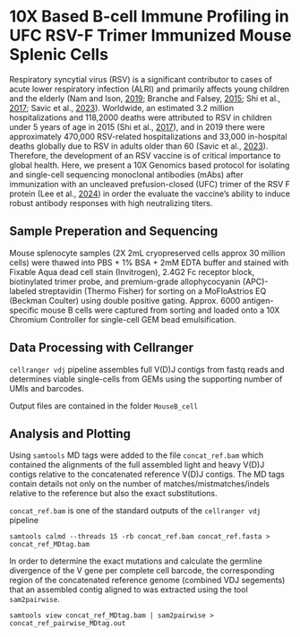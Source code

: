 # 10X Based B-cell Immune Profiling in UFC RSV-F Trimer Immunized Mouse Splenic Cells

Respiratory syncytial virus (RSV) is a significant contributor to cases of acute lower respiratory infection (ALRI) and primarily affects young children and the elderly (Nam and Ison, [2019](https://pubmed.ncbi.nlm.nih.gov/31506273/); Branche and Falsey, [2015](https://pubmed.ncbi.nlm.nih.gov/25851217/); Shi et al., [2017](https://www.thelancet.com/journals/lancet/article/PIIS0140-6736(22)00478-0/fulltext); Savic et al., [2023](https://pubmed.ncbi.nlm.nih.gov/36369772/)). Worldwide, an estimated 3.2 million hospitalizations and 118,2000 deaths were attributed to RSV in children under 5 years of age in 2015 (Shi et al., [2017](https://www.thelancet.com/journals/lancet/article/PIIS0140-6736(22)00478-0/fulltext)), and in 2019 there were approximately 470,000 RSV-related hospitalizations and 33,000 in-hospital deaths globally due to RSV in adults older than 60 (Savic et al., [2023](https://pubmed.ncbi.nlm.nih.gov/36369772/)). Therefore, the development of an RSV vaccine is of critical importance to global health. Here, we present a 10X Genomics based protocol for isolating and single-cell sequencing monoclonal antibodies (mAbs) after immunization with an uncleaved prefusion-closed (UFC) trimer of the RSV F protein (Lee et al., [2024](https://pubmed.ncbi.nlm.nih.gov/38496645/)) in order the evaluate the vaccine’s ability to induce robust antibody responses with high neutralizing titers. 

## Sample Preperation and Sequencing 

Mouse splenocyte samples (2X 2mL cryopreserved cells approx 30 million cells) were thawed into PBS + 1% BSA + 2mM EDTA buffer and stained with Fixable Aqua dead cell stain (Invitrogen), 2.4G2 Fc receptor block, biotinylated trimer probe, and premium-grade allophycocyanin (APC)-labeled streptavidin (Thermo Fisher) for sorting on a MoFloAstrios EQ (Beckman Coulter) using double positive gating. Approx. 6000 antigen-specific mouse B cells were captured from sorting and loaded onto a 10X Chromium Controller for single-cell GEM bead emulsification. 

## Data Processing with Cellranger

`cellranger vdj` pipeline assembles full V(D)J contigs from fastq reads and determines viable single-cells from GEMs using the supporting number of UMIs and barcodes. <br />

Output files are contained in the folder `MouseB_cell`

## Analysis and Plotting

Using `samtools` MD tags were added to the file `concat_ref.bam` which contained the alignments of the full assembled light and heavy V(D)J contigs relative to the concatenated reference V(D)J contigs. The MD tags contain details not only on the number of matches/mistmatches/indels relative to the reference but also the exact substitutions. <br />

`concat_ref.bam` is one of the standard outputs of the `cellranger vdj` pipeline <br />

`samtools calmd --threads 15 -rb concat_ref.bam concat_ref.fasta > concat_ref_MDtag.bam` <br />

In order to determine the exact mutations and calculate the germline divergence of the V gene per complete cell barcode, the corresponding region of the concatenated reference genome (combined VDJ segements) that an assembled contig aligned to was extracted using the tool `sam2pairwise`. 

`samtools view concat_ref_MDtag.bam | sam2pairwise > concat_ref_pairwise_MDtag.out`
